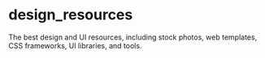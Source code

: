 # design_resources
The best design and UI resources, including stock photos, web templates, CSS frameworks, UI libraries, and tools.
